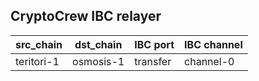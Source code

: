 ## CryptoCrew IBC relayer

| src_chain | dst_chain | IBC port | IBC channel |
| --------------- | --------------- | ------------ | -------------- |
| teritori-1 | osmosis-1 | transfer | channel-0 |